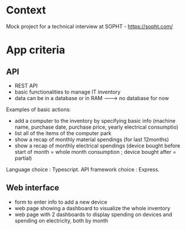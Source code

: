 # Context
Mock project for a technical interview at SOPHT - https://sopht.com/

# App criteria

## API
- REST API
- basic functionalities to manage IT inventory
- data can be in a database or in RAM
---> no database for now

Examples of basic actions:
- add a computer to the inventory by specifying basic info (machine name, purchase date, purchase price, yearly electrical consumptio)
- list all of the items of the computer park
- show a recap of monthly material spendings (for last 12months)
- show a recap of monthly electrical spendings (device bought before start of month = whole month consumption ; device bought after = partial)

Language choice : Typescript.
API framework choice : Express.


## Web interface
- form to enter info to add a new device
- web page showing a dashboard to visualize the whole inventory
- web page with 2 dashboards to display spending on devices and spending on electricity, both by month